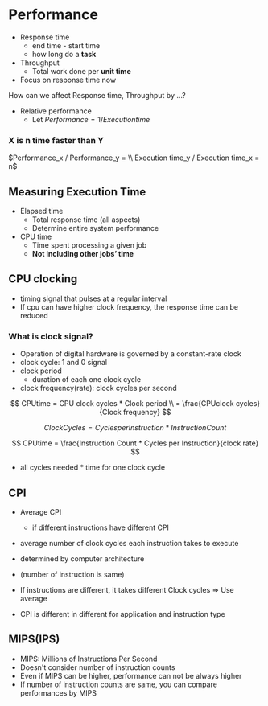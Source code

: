 # Performance

- Response time
 	- end time - start time
 	- how long do a **task**
- Throughput
 	- Total work done per **unit time**
- Focus on response time now

How can we affect Response time, Throughput by ...?

- Relative performance
  - Let $Performance = 1 / Executiontime$

### X is n time faster than Y

$Performance_x / Performance_y  = \\ Execution time_y / Execution time_x = n$

## Measuring Execution Time

- Elapsed time
  - Total response time (all aspects)
  - Determine entire system performance
- CPU time
  - Time spent processing a given job
  - **Not including other jobs’ time**

## CPU clocking

- timing signal that pulses at a regular interval
- If cpu can have higher clock frequency, the response time can be reduced

### What is clock signal?

- Operation of digital hardware is governed by a constant-rate clock
- clock cycle: 1 and 0 signal
- clock period
  - duration of each one clock cycle
- clock frequency(rate): clock cycles per second

$$
CPUtime = CPU clock cycles * Clock period \\
= \frac{CPUclock cycles}{Clock frequency}
$$

$$
Clock Cycles = Cycles per Instruction * Instruction Count
$$

$$
CPUtime = \frac{Instruction Count * Cycles per Instruction}{clock rate}
$$

- all cycles needed * time for one clock cycle

## CPI

- Average CPI
  - if different instructions have different CPI
- average number of clock cycles each instruction takes to execute
- determined by computer architecture
- (number of instruction is same)

- If instructions are different, it takes different Clock cycles => Use average
- CPI is different in different for application and instruction type

## MIPS(IPS)

- MIPS: Millions of Instructions Per Second
- Doesn't consider number of instruction counts
- Even if MIPS can be higher, performance can not be always higher
- If number of instruction counts are same, you can compare performances by MIPS
